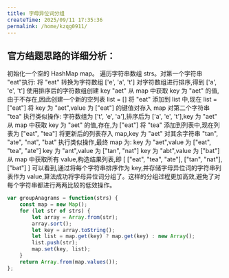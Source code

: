 ```yaml
---
title: 字母异位词分组
createTime: 2025/09/11 17:35:36
permalink: /home/kzqg0911/
---
```


## 官方结题思路的详细分析：

初始化一个空的 HashMap map。
遍历字符串数组 strs。对第一个字符串 "eat"执行:
将 "eat" 转换为字符数组 ['e', 'a', 't']
对字符数组进行排序,得到 ['a', 'e', 't']
使用排序后的字符数组创建 key "aet"
从 map 中获取 key 为 "aet" 的值,由于不存在,因此创建一个新的空列表 list = []
将 "eat" 添加到 list 中,现在 list = ["eat"]
将 key 为 "aet",value 为 ["eat"] 的键值对存入 map
对第二个字符串 "tea" 执行类似操作:
字符数组为 ['t', 'e', 'a'],排序后为 ['a', 'e', 't'],key 为 "aet"
从 map 中获取 key 为 "aet" 的值,存在,为 ["eat"]
将 "tea" 添加到列表中,现在列表为 ["eat", "tea"]
将更新后的列表存入 map,key 为 "aet"
对其余字符串 "tan", "ate", "nat", "bat" 执行类似操作,最终 map 为:
key 为 "aet",value 为 ["eat", "tea", "ate"]
key 为 "ant",value 为 ["tan", "nat"]
key 为 "abt",value 为 ["bat"]
从 map 中获取所有 value,构造结果列表,即 [ ["eat", "tea", "ate"], ["tan", "nat"], ["bat"] ]
可以看到,通过将每个字符串排序作为 key,并存储字母异位词的字符串列表作为 value,算法成功将字母异位词分组了。这样的分组过程更加高效,避免了对每个字符串都进行两两比较的低效操作。

```js
var groupAnagrams = function(strs) {
    const map = new Map();
    for (let str of strs) {
        let array = Array.from(str);
        array.sort();
        let key = array.toString();
        let list = map.get(key) ? map.get(key) : new Array();
        list.push(str);
        map.set(key, list);
    }
    return Array.from(map.values());
};
```

